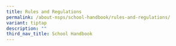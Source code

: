 ```yaml
---
title: Rules and Regulations
permalink: /about-nsps/school-handbook/rules-and-regulations/
variant: tiptap
description: ""
third_nav_title: School Handbook
---
```


